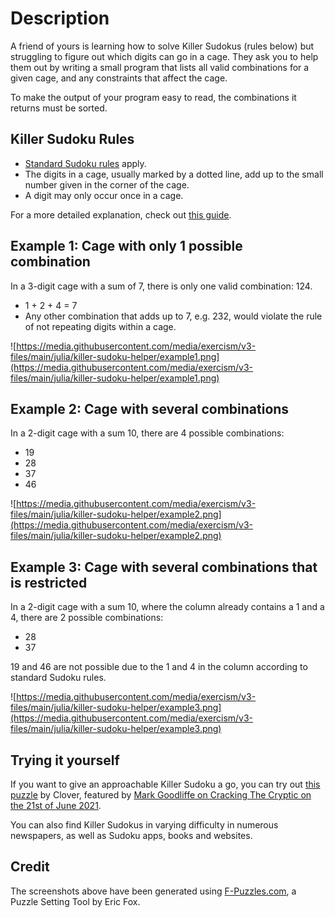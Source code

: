 # Description

A friend of yours is learning how to solve Killer Sudokus (rules below) but struggling to figure out which digits can go in a cage.
They ask you to help them out by writing a small program that lists all valid combinations for a given cage, and any constraints that affect the cage.

To make the output of your program easy to read, the combinations it returns must be sorted.

## Killer Sudoku Rules

- [Standard Sudoku rules](https://masteringsudoku.com/sudoku-rules-beginners/) apply.
- The digits in a cage, usually marked by a dotted line, add up to the small number given in the corner of the cage.
- A digit may only occur once in a cage.

For a more detailed explanation, check out [this guide](https://masteringsudoku.com/killer-sudoku/).

## Example 1: Cage with only 1 possible combination

In a 3-digit cage with a sum of 7, there is only one valid combination: 124.

- 1 + 2 + 4 = 7
- Any other combination that adds up to 7, e.g. 232, would violate the rule of not repeating digits within a cage.

![https://media.githubusercontent.com/media/exercism/v3-files/main/julia/killer-sudoku-helper/example1.png](https://media.githubusercontent.com/media/exercism/v3-files/main/julia/killer-sudoku-helper/example1.png)

## Example 2: Cage with several combinations

In a 2-digit cage with a sum 10, there are 4 possible combinations:

- 19
- 28
- 37
- 46

![https://media.githubusercontent.com/media/exercism/v3-files/main/julia/killer-sudoku-helper/example2.png](https://media.githubusercontent.com/media/exercism/v3-files/main/julia/killer-sudoku-helper/example2.png)

## Example 3: Cage with several combinations that is restricted

In a 2-digit cage with a sum 10, where the column already contains a 1 and a 4, there are 2 possible combinations:

- 28
- 37

19 and 46 are not possible due to the 1 and 4 in the column according to standard Sudoku rules.

![https://media.githubusercontent.com/media/exercism/v3-files/main/julia/killer-sudoku-helper/example3.png](https://media.githubusercontent.com/media/exercism/v3-files/main/julia/killer-sudoku-helper/example3.png)

## Trying it yourself

If you want to give an approachable Killer Sudoku a go, you can try out [this puzzle](https://app.crackingthecryptic.com/sudoku/HqTBn3Pr6R) by Clover, featured by [Mark Goodliffe on Cracking The Cryptic on the 21st of June 2021](https://youtu.be/c_NjEbFEeW0?t=1180).

You can also find Killer Sudokus in varying difficulty in numerous newspapers, as well as Sudoku apps, books and websites.

## Credit

The screenshots above have been generated using [F-Puzzles.com](https://www.f-puzzles.com/), a Puzzle Setting Tool by Eric Fox.
